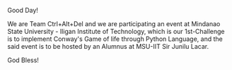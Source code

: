 Good Day!

We are Team Ctrl+Alt+Del and we are participating an event at Mindanao State University - Iligan Institute of Technology, which is our 1st-Challenge is to implement Conway's Game of life through Python Language, and the said event is to be hosted by an Alumnus at MSU-IIT Sir Junilu Lacar.

God Bless!

